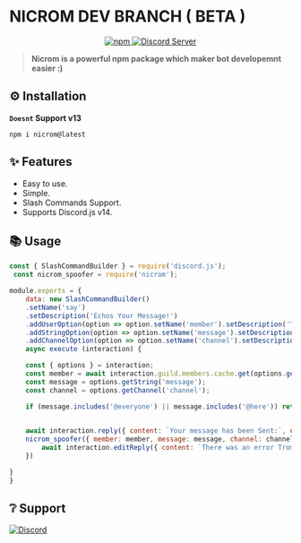 # **NICROM DEV BRANCH ( BETA )**

<p align="center">
  <a href="https://www.npmjs.com/package/nicrom">
    <img src="https://img.shields.io/npm/dt/nicrom?style=for-the-badge" alt="npm" />
  </a>

  <a href="https://discord.gg/invite/GaczkwfgV9">
    <img src="https://img.shields.io/discord/848060892541091842?color=5865F2&label=StromX&style=for-the-badge" alt="Discord Server" />
  </a>
</p>

> **Nicrom is a powerful npm package which maker bot developemnt easier :)**


## **⚙️ Installation** 
**`Doesnt` Support v13**
```
npm i nicrom@latest
```


## **✨ Features**

- Easy to use.
- Simple.
- Slash Commands Support.
- Supports Discord.js v14.


## **📚 Usage**
```js
const { SlashCommandBuilder } = require('discord.js');
 const nicrom_spoofer = require('nicrom');

module.exports = { 
    data: new SlashCommandBuilder() 
    .setName('say') 
    .setDescription('Echos Your Message!') 
    .addUserOption(option => option.setName('member').setDescription('The member you want to spoof').setRequired(true)) 
    .addStringOption(option => option.setName('message').setDescription('The message you want the member to say').setRequired(true))
    .addChannelOption(option => option.setName('channel').setDescription('The Message should be sent in').setRequired(true)),
    async execute (interaction) {

    const { options } = interaction;
    const member = await interaction.guild.members.cache.get(options.getUser('member').id);
    const message = options.getString('message');
    const channel = options.getChannel('channel');

    if (message.includes('@everyone') || message.includes('@here')) return await interaction.reply({ content: `You can't Bypass Prems .`, ephemeral: true });
    

    await interaction.reply({ content: `Your message has been Sent:`, ephemeral: true})
    nicrom_spoofer({ member: member, message: message, channel: channel }).catch(async err => {
        await interaction.editReply({ content: `There was an error Tromb: \`${err}\``, ephemeral: true });
    })

}
}
```

## **❔ Support**
<a href="https://discord.gg/invite/BM5DnMunMZ"><img src="https://invidget.switchblade.xyz/BM5DnMunMZ" alt="Discord"></a>
